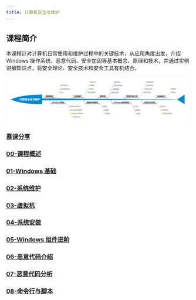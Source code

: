 ```yaml
---
title: 计算机安全与维护
---
```


## 课程简介

本课程针对计算机日常使用和维护过程中的关键技术，从应用角度出发，介绍 Windows 操作系统、恶意代码、安全加固等基本概念、原理和技术，并通过实例讲解知识点，将安全理论、安全技术和安全工具有机结合。

<a href='/img/cms.png'>![课程结构](/img/cms.png)</a>

### [慕课分享](cms/ppt.md)

### [00-课程概述](cms/introduction.md)

### [01-Windows 基础](cms/windows-intro.md)

### [02-系统维护](cms/maintain.md)

### [03-虚拟机](cms/virtualbox.md)

### [04-系统安装](cms/windows-install.md)

### [05-Windows 组件进阶](cms/windows-components.md)

### [06-恶意代码介绍](cms/malware-introduction.md)

### [07-恶意代码分析](cms/malware-analysis.md)

### [08-命令行与脚本](cms/cmd-scripts.md)
